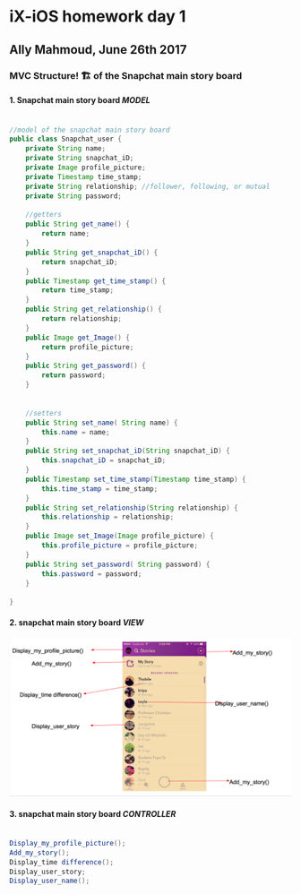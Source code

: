 # iX-iOS homework day 1
## Ally Mahmoud, June 26th 2017
### 

### MVC Structure! 🏗 of the Snapchat main story board 

#### 1. Snapchat main story board *MODEL*



```java

//model of the snapchat main story board
public class Snapchat_user {
    private String name;
    private String snapchat_iD;
    private Image profile_picture;
    private Timestamp time_stamp;
    private String relationship; //follower, following, or mutual
    private String password;

    //getters
    public String get_name() {
        return name;
    }
    public String get_snapchat_iD() {
        return snapchat_iD;
    }
    public Timestamp get_time_stamp() {
        return time_stamp;
    }
    public String get_relationship() {
        return relationship;
    }
    public Image get_Image() {
        return profile_picture;
    }
    public String get_password() {
        return password;
    }


    //setters
    public String set_name( String name) {
        this.name = name;
    }
    public String set_snapchat_iD(String snapchat_iD) {
        this.snapchat_iD = snapchat_iD;
    }
    public Timestamp set_time_stamp(Timestamp time_stamp) {
        this.time_stamp = time_stamp;
    }
    public String set_relationship(String relationship) {
        this.relationship = relationship;
    }
    public Image set_Image(Image profile_picture) {
        this.profile_picture = profile_picture;
    }
    public String set_password( String password) {
        this.password = password;
    }

} 
```

#### 2. snapchat main story board *VIEW*

![alt](snapchat1.png)



#### 3. snapchat main story board *CONTROLLER*


```java

Display_my_profile_picture();
Add_my_story();
Display_time difference();
Display_user_story;
Display_user_name(); 
```

 











